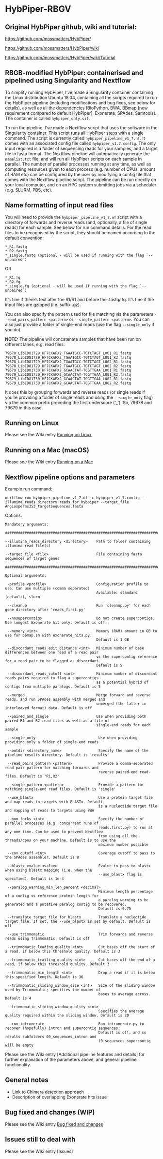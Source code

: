 # HybPiper-RBGV

## Original HybPiper github, wiki and tutorial:

https://github.com/mossmatters/HybPiper/

https://github.com/mossmatters/HybPiper/wiki

https://github.com/mossmatters/HybPiper/wiki/Tutorial

## RBGB-modified HybPiper: containerised and pipelined using Singularity and Nextflow

To simplify running HybPiper, I’ve made a Singularity container containing the Linux distribution Ubuntu 18.04, containing all the scripts required to run the HybPiper pipeline (including modifications and bug fixes, see below for details), as well as all the dependencies (BioPython, BWA, BBmap [new requirement compared to default HybPiper], Exonerate, SPAdes, Samtools). The container is called `hybpiper_only.sif`.

To run the pipeline, I’ve made a Nextflow script that uses the software in the Singularity container. This script runs all HybPiper steps with a single command. The script is currently called `hybpiper_pipeline_v1_7.nf`. It comes with an associated config file called `hybpiper_v1.7.config`. The only input required is a folder of sequencing reads for your samples, and a target file in fasta format. The Nextflow pipeline will automatically generate the `namelist.txt` file, and will run all HybPiper scripts on each sample in parallel. The number of parallel processes running at any time, as well as computing resources given to each process (e.g. number of CPUs, amount of RAM etc) can be configured by the user by modifying a config file that comes with the Nextflow pipeline script. The pipeline can be run directly on your local computer, and on an HPC system submitting jobs via a scheduler (e.g. SLURM, PBS, etc).

## Name formatting of input read files
You will need to provide the `hybpiper_pipeline_v1_7.nf` script with a directory of forwards and reverse reads (and, optionally, a file of single reads) for each sample. See below for run command details. For the read files to be recognised by the script, they should be named according to the default convention:

    *_R1.fastq 
    *_R2.fastq
    *_single.fastq (optional - will be used if running with the flag `--unpaired`)

OR

    *_R1.fq 
    *_R2.fq
    *_single.fq (optional - will be used if running with the flag `--unpaired`)


It’s fine if there’s text after the R1/R1 and before the .fastq/.fq.
It’s fine if the input files are gzipped (i.e. suffix .gz). 

You can also specify the pattern used for file matching via the parameters `--read_pairs_pattern <pattern>` or  `--single_pattern <pattern>`. You can also just provide a folder of single-end reads (use the flag `--single_only` if you do)

**NOTE:**
The pipeline will concatenate samples that have been run on different lanes, e.g. read files:

    79678_LibID81729_HF7CKAFX2_TGAATGCC-TGTCTAGT_L001_R1.fastq
    79678_LibID81729_HF7CKAFX2_TGAATGCC-TGTCTAGT_L001_R2.fastq
    79678_LibID81729_HF7CKAFX2_TGAATGCC-TGTCTAGT_L002_R1.fastq
    79678_LibID81729_HF7CKAFX2_TGAATGCC-TGTCTAGT_L002_R2.fastq
    79679_LibID81730_HF7CKAFX2_GCAACTAT-TCGTTGAA_L001_R1.fastq
    79679_LibID81730_HF7CKAFX2_GCAACTAT-TCGTTGAA_L001_R2.fastq
    79679_LibID81730_HF7CKAFX2_GCAACTAT-TCGTTGAA_L002_R1.fastq
    79679_LibID81730_HF7CKAFX2_GCAACTAT-TCGTTGAA_L002_R2.fastq

It does this by grouping forwards and reverse reads (or single reads if you’re providing a folder of single reads and using the `--single_only` flag) via the common prefix preceding the first underscore (‘_’). So, 79678 and 79679 in this case.


## Running on Linux

Please see the Wiki entry [Running on Linux][2]

## Running on a Mac (macOS)

Please see the Wiki entry [Running on a Mac][1]

## Nextflow pipeline options and parameters

Example run command:

    nextflow run hybpiper_pipeline_v1_7.nf -c hybpiper_v1_7.config --illumina_reads_directory reads_for_hybpiper --target_file Angiosperms353_targetSequences.fasta


Options:


    Mandatory arguments:

    ##############################################################################

    --illumina_reads_directory <directory>    Path to folder containing illumina read file(s)
  
    --target_file <file>                      File containing fasta sequences of target genes

    ##############################################################################

    Optional arguments:

     -profile <profile>                       Configuration profile to use. Can use multiple (comma separated)
                                              Available: standard (default), slurm

     --cleanup                                Run 'cleanup.py' for each gene directory after 'reads_first.py'

     --nosupercontigs                         Do not create supercontigs. Use longest Exonerate hit only. Default is off.

     --memory <int>                           Memory (RAM) amount in GB to use for bbmap.sh with exonerate_hits.py. 
                                              Default is 1 GB

     --discordant_reads_edit_distance <int>   Minimum number of base differences between one read of a read pair 
                                              vs the supercontig reference for a read pair to be flagged as discordant. 
                                              Default is 5

     --discordant_reads_cutoff <int>          Minimum number of discordant reads pairs required to flag a supercontigs 
                                              as a potential hybrid of contigs from multiple paralogs. Default is 5

     --merged                                 Merge forward and reverse reads, and run SPAdes assembly with merged and 
                                              unmerged (the latter in interleaved format) data. Default is off

     --paired_and_single                      Use when providing both paired R1 and R2 read files as well as a file of 
                                              single-end reads for each sample

     --single_only                             Use when providing providing only a folder of single-end reads

     --outdir <directory_name>                 Specify the name of the pipeline results directory. Default is 'results'

     --read_pairs_pattern <pattern>            Provide a comma-separated read pair pattern for matching forwards and 
                                               reverse paired-end read-files. Default is 'R1,R2'

     --single_pattern <pattern>                Provide a pattern for matching single-end read files. Default is 'single'

     --use_blastx                              Use a protein target file and map reads to targets with BLASTx. Default 
                                               is a nucleotide target file and mapping of reads to targets using BWA

     --num_forks <int>                         Specify the number of parallel processes (e.g. concurrent runs of 
                                               reads.first.py) to run at any one time. Can be used to prevent Nextflow 
                                               from using all the threads/cpus on your machine. Default is to use the 
                                               maximum number possible

     --cov_cutoff <int>                        Coverage cutoff to pass to the SPAdes assembler. Default is 8

     --blastx_evalue <value>                   Evalue to pass to blastx when using blastx mapping (i.e. when the 
                                               --use_blastx flag is specified). Default is 1e-4

     --paralog_warning_min_len_percent <decimal>
                                               Minimum length percentage of a contig vs reference protein length for 
                                               a paralog warning to be generated and a putative paralog contig to be recovered.
                                               Default is 0.75

     --translate_target_file_for_blastx        Translate a nucleotide target file. If set, the --use_blastx is set by default. Default is off

     --use_trimmomatic                         Trim forwards and reverse reads using Trimmomatic. Default is off

     --trimmomatic_leading_quality <int>       Cut bases off the start of a read, if below this threshold quality. Default is 3

     --trimmomatic_trailing_quality <int>      Cut bases off the end of a read, if below this threshold quality. Default 3

     --trimmomatic_min_length <int>            Drop a read if it is below this specified length. Default is 36

     --trimmomatic_sliding_window_size <int>   Size of the sliding window used by Trimmomatic; specifies the number of 
                                               bases to average across. Default is 4

     --trimmomatic_sliding_window_quality <int>
                                               Specifies the average quality required within the sliding window. Default is 20

     --run_intronerate                         Run intronerate.py to recover (hopefully) intron and supercontig sequences.
                                               Default is off, and so results subfolders 09_sequences_intron and 
                                               10_sequences_supercontig will be empty
                                            
Please see the Wiki entry [Additional pipeline features and details] for further explanation of the parameters above, and general pipeline functionality.
                                               
## General notes

- Link to Chimera detection approach
- Description of overlapping Exonerate hits issue

## Bug fixed and changes (WIP)

Please see the Wiki entry [Bug fixed and changes][2]



## Issues still to deal with

Please see the Wiki entry [Issues]




[1]:https://github.com/chrisjackson-pellicle/HybPiper-RBGV/wiki/Running-on-a-Mac-(macOS)-with-Vagrant "Link to Running on a Mac Wiki"
[2]:https://github.com/chrisjackson-pellicle/HybPiper-RBGV/wiki/Bug-fixes-and-changes-(WIP) "Link to bug fixes and changes Wiki"
[3]:https://github.com/chrisjackson-pellicle/HybPiper-RBGV/wiki/Running-on-Linux "Link to Running on Linux Wiki"


